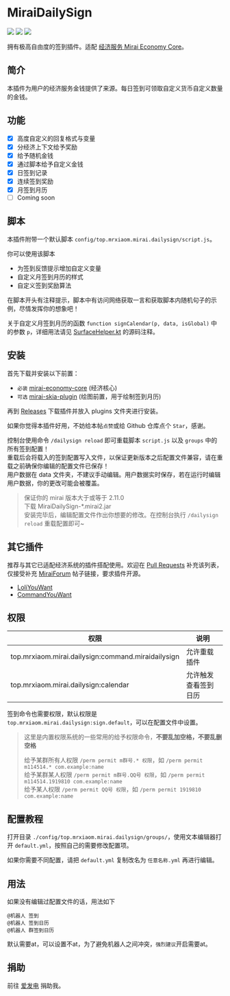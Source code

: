 # MiraiDailySign

[![](https://shields.io/github/downloads/MrXiaoM/MiraiDailySign/total)](https://github.com/MrXiaoM/MiraiDailySign/releases) [![](https://img.shields.io/badge/mirai--console-2.15.0-blue)](https://github.com/mamoe/mirai) [![](https://img.shields.io/badge/MiraiForum-post-yellow)](https://mirai.mamoe.net/topic/2492)

拥有极高自由度的签到插件。适配 [经济服务 Mirai Economy Core](https://github.com/cssxsh/mirai-economy-core)。

## 简介

本插件为用户的经济服务金钱提供了来源。每日签到可领取自定义货币自定义数量的金钱。

## 功能

* [x] 高度自定义的回复格式与变量
* [x] 分经济上下文给予奖励
* [x] 给予随机金钱
* [x] 通过脚本给予自定义金钱
* [x] 日签到记录
* [x] 连续签到奖励
* [x] 月签到月历
* [ ] Coming soon

## 脚本

本插件附带一个默认脚本 `config/top.mrxiaom.mirai.dailysign/script.js`。

你可以使用该脚本
* 为签到反馈提示增加自定义变量
* 自定义月签到月历的样式
* 自定义签到奖励算法

在脚本开头有注释提示，脚本中有访问网络获取一言和获取脚本内随机句子的示例，尽情发挥你的想象吧！

关于自定义月签到月历的函数 `function signCalendar(p, data, isGlobal)` 中的参数 `p`，详细用法请见 [SurfaceHelper.kt](src/main/kotlin/utils/SurfaceHelper.kt) 的源码注释。

## 安装

首先下载并安装以下前置：
* `必装` [mirai-economy-core](https://github.com/cssxsh/mirai-economy-core/releases) (经济核心)
* `可选` [mirai-skia-plugin](https://github.com/cssxsh/mirai-skia-plugin/releases) (绘图前置，用于绘制签到月历)

再到 [Releases](https://github.com/MrXiaoM/MiraiDailySign/releases) 下载插件并放入 plugins 文件夹进行安装。

如果你觉得本插件好用，不妨给本帖`点赞`或给 Github 仓库点个 `Star`，感谢。

控制台使用命令 `/dailysign reload` 即可重载脚本 `script.js` 以及 `groups` 中的所有签到配置！  
重载后会将载入的签到配置写入文件，以保证更新版本之后配置文件兼容，请在重载之前确保你编辑的配置文件已保存！  
用户数据在 data 文件夹，不建议手动编辑。用户数据实时保存，若在运行时编辑用户数据，你的更改可能会被覆盖。

> 保证你的 mirai 版本大于或等于 2.11.0  
> 下载 MiraiDailySign-*.mirai2.jar  
> 安装完毕后，编辑配置文件作出你想要的修改。在控制台执行 `/dailysign reload` 重载配置即可~

## 其它插件

推荐与其它已适配经济系统的插件搭配使用。欢迎在 [Pull Requests](https://github.com/MrXiaoM/MiraiDailySign/pulls) 补充该列表，仅接受补充 [MiraiForum](https://mirai.mamoe.net/) 帖子链接，要求插件开源。

<!-- 补充链接时，请保持 https://mirai.mamoe.net/topic/帖子ID 的格式，请删除链接后面的帖子名称、回帖ID、页码等参数 -->

* [LoliYouWant](https://mirai.mamoe.net/topic/1515)
* [CommandYouWant](https://mirai.mamoe.net/topic/1703)

## 权限

| 权限                                                 | 说明         |
|----------------------------------------------------|------------|
| top.mrxiaom.mirai.dailysign:command.miraidailysign | 允许重载插件     |
| top.mrxiaom.mirai.dailysign:calendar               | 允许触发查看签到日历 |

签到命令也需要权限，默认权限是 `top.mrxiaom.mirai.dailysign:sign.default`，可以在配置文件中设置。

> 这里是内置权限系统的一些常用的给予权限命令，**不要乱加空格，不要乱删空格**
> 
> 给予某群所有人权限 `/perm permit m群号.* 权限`，如 `/perm permit m114514.* com.example:name`  
> 给予某群某人权限 `/perm permit m群号.QQ号 权限`，如 `/perm permit m114514.1919810 com.example:name`  
> 给予某人权限 `/perm permit QQ号 权限`，如 `/perm permit 1919810 com.example:name`

## 配置教程

打开目录 `./config/top.mrxiaom.mirai.dailysign/groups/`，使用文本编辑器打开 `default.yml`，按照自己的需要修改配置项。

如果你需要不同配置，请把 `default.yml` 复制改名为 `任意名称.yml` 再进行编辑。

## 用法

如果没有编辑过配置文件的话，用法如下
```
@机器人 签到
@机器人 签到日历
@机器人 群签到日历
```
默认需要at，可以设置不at，为了避免机器人之间冲突，`强烈建议`开启需要at。

## 捐助

前往 [爱发电](https://afdian.net/a/mrxiaom) 捐助我。
